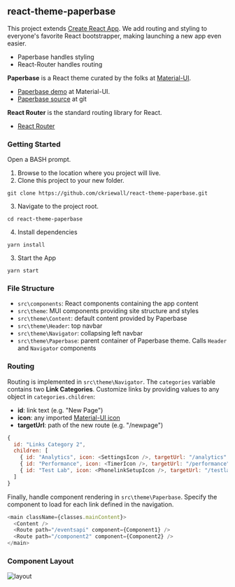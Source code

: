 ## react-theme-paperbase ##
This project extends [Create React App](https://github.com/facebook/create-react-app). We add routing and styling to everyone's favorite React bootstrapper, making launching a new app even easier.

* Paperbase handles styling
* React-Router handles routing

**Paperbase** is a React theme curated by the folks at [Material-UI](https://material-ui.com/premium-themes/).

 * [Paperbase demo](https://material-ui.com/premium-themes/paperbase/) at Material-UI.
 * [Paperbase source](https://github.com/mui-org/material-ui/tree/master/docs/src/pages/premium-themes/paperbase) at git

**React Router** is the standard routing library for React.

 * [React Router](https://reacttraining.com/react-router)

### Getting Started ###

Open a BASH prompt.

1. Browse to the location where you project will live.
2. Clone this project to your new folder.

  `git clone https://github.com/ckriewall/react-theme-paperbase.git`

3. Navigate to the project root.

 `cd react-theme-paperbase`

4. Install dependencies

 `yarn install`

3. Start the App

  `yarn start`

### File Structure ###

 * `src\components`: React components containing the app content
 * `src\theme`: MUI components providing site structure and styles
 * `src\theme\Content`: default content provided by Paperbase
 * `src\theme\Header`: top navbar
 * `src\theme\Navigator`: collapsing left navbar
 * `src\theme\Paperbase`: parent container of Paperbase theme. Calls `Header` and `Navigator` components

### Routing ###
Routing is implemented in `src\theme\Navigator`. The `categories` variable contains two **Link Categories**. Customize links by providing values to any object in `categories.children`:

 * **id**: link text (e.g. "New Page")
 * **icon**: any imported [Material-UI icon](https://material.io/icons/)
 * **targetUrl**: path of the new route (e.g. "/newpage")

```javascript
{
  id: "Links Category 2",
  children: [
    { id: "Analytics", icon: <SettingsIcon />, targetUrl: "/analytics" },
    { id: "Performance", icon: <TimerIcon />, targetUrl: "/performance" },
    { id: "Test Lab", icon: <PhonelinkSetupIcon />, targetUrl: "/testlab" }
  ]
}
```

Finally, handle component rendering in `src\theme\Paperbase`. Specify the component to load for each link defined in the navigation.

```javascript
<main className={classes.mainContent}>
  <Content />
  <Route path="/eventsapi" component={Component1} />
  <Route path="/component2" component={Component2} />
</main>
```
### Component Layout ###

 ![layout](https://i.imgur.com/1B2ii5A.png)
